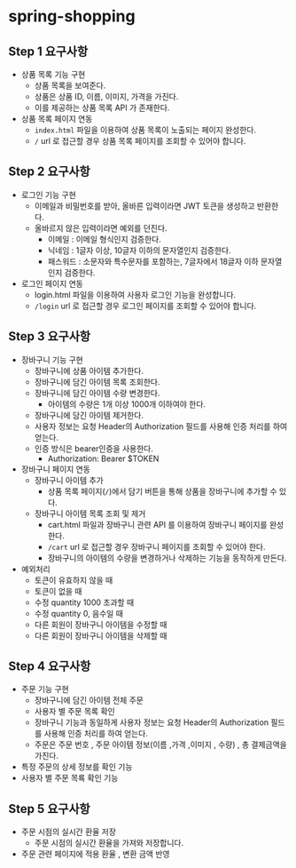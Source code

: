 # spring-shopping

## Step 1 요구사항

- 상품 목록 기능 구현
    - 상품 목록을 보여준다.
    - 상품은 상품 ID, 이름, 이미지, 가격을 가진다.
    - 이를 제공하는 상품 목록 API 가 존재한다.
- 상품 목록 페이지 연동
    - `index.html` 파일을 이용하여 상품 목록이 노출되는 페이지 완성한다.
    - `/` url 로 접근할 경우 상품 목록 페이지를 조회할 수 있어야 합니다.

## Step 2 요구사항

- 로그인 기능 구현
    - 이메일과 비밀번호를 받아, 올바른 입력이라면 JWT 토큰을 생성하고 반환한다.
    - 올바르지 않은 입력이라면 예외를 던진다.
        - 이메일 : 이메일 형식인지 검증한다.
        - 닉네임 : 1글자 이상, 10글자 이하의 문자열인지 검증한다.
        - 패스워드 : 소문자와 특수문자를 포함하는, 7글자에서 18글자 이하 문자열인지 검증한다.
- 로그인 페이지 연동
    - login.html 파일을 이용하여 사용자 로그인 기능을 완성합니다.
    - `/login` url 로 접근할 경우 로그인 페이지를 조회할 수 있어야 합니다.

## Step 3 요구사항

- 장바구니 기능 구현
    - 장바구니에 상품 아이템 추가한다.
    - 장바구니에 담긴 아이템 목록 조회한다.
    - 장바구니에 담긴 아이템 수량 변경한다.
        - 아이템의 수량은 1개 이상 1000개 이하여야 한다.
    - 장바구니에 담긴 아이템 제거한다.
    - 사용자 정보는 요청 Header의 Authorization 필드를 사용해 인증 처리를 하여 얻는다.
    - 인증 방식은 bearer인증을 사용한다.
        - Authorization: Bearer $TOKEN
- 장바구니 페이지 연동
    - 장바구니 아이템 추가
        - 상품 목록 페이지(`/`)에서 담기 버튼을 통해 상품을 장바구니에 추가할 수 있다.
    - 장바구니 아이템 목록 조회 및 제거
        - cart.html 파일과 장바구니 관련 API 를 이용하여 장바구니 페이지를 완성한다.
        - `/cart` url 로 접근할 경우 장바구니 페이지를 조회할 수 있어야 한다.
        - 장바구니의 아이템의 수량을 변경하거나 삭제하는 기능을 동작하게 만든다.
- 예외처리
    - 토큰이 유효하지 않을 때
    - 토큰이 없을 때
    - 수정 quantity 1000 초과할 때
    - 수정 quantity 0, 음수일 때
    - 다른 회원이 장바구니 아이템을 수정할 때
    - 다른 회원이 장바구니 아이템을 삭제할 때

## Step 4 요구사항

- 주문 기능 구현
    - 장바구니에 담긴 아이템 전체 주문
    - 사용자 별 주문 목록 확인
    - 장바구니 기능과 동일하게 사용자 정보는 요청 Header의 Authorization 필드를 사용해 인증 처리를 하여 얻는다.
    - 주문은 주문 번호 , 주문 아이템 정보(이름 ,가격 ,이미지 , 수량) , 총 결제금액을 가진다.
- 특정 주문의 상세 정보를 확인 기능
- 사용자 별 주문 목룍 확인 기능

## Step 5 요구사항

- 주문 시점의 실시간 환율 저장
    - 주문 시점의 실시간 환율을 가져와 저장합니다.
- 주문 관련 페이지에 적용 환율 , 변환 금액 반영
